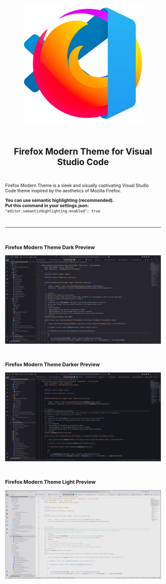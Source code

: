 <div align="center">
  <img src="https://github.com/KenanSalar/firefox-theme-vscode/blob/main/resources/images/logo.png?raw=true" alt="Logo" width="384">
  <br><br><br>
  <h1>Firefox Modern Theme for Visual Studio Code</h1>
</div>

<br>

Firefox Modern Theme is a sleek and visually captivating Visual Studio Code theme inspired by the aesthetics of Mozilla Firefox.

**You can use semantic highlighting (recommended).**  
**Put this command in your settings.json:**
`"editor.semanticHighlighting.enabled": true`

<br>

---
<br>

### Firefox Modern Theme Dark Preview

![Dark Theme Preview](https://github.com/KenanSalar/firefox-theme-vscode/blob/main/resources/images/previews/firefox-modern-theme-dark/FirefoxModernThemeDark.gif?raw=true)

<br>

### Firefox Modern Theme Darker Preview

![Dark Theme Preview](https://github.com/KenanSalar/firefox-theme-vscode/blob/main/resources/images/previews/firefox-modern-theme-darker/FirefoxModernThemeDarker.gif?raw=true)

<br>

### Firefox Modern Theme Light Preview

![Dark Theme Preview](https://github.com/KenanSalar/firefox-theme-vscode/blob/main/resources/images/previews/firefox-modern-theme-light/FirefoxModernThemeLight.gif?raw=true)
